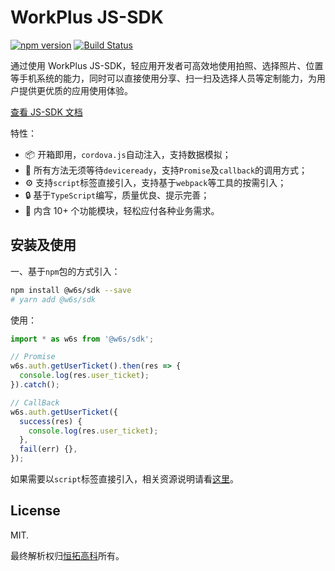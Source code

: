 
# WorkPlus JS-SDK

[![npm version](https://badge.fury.io/js/%40w6s%2Fsdk.svg)](https://badge.fury.io/js/%40w6s%2Fsdk) [![Build Status](https://travis-ci.org/WorkPlusFE/js-sdk.svg?branch=master)](https://travis-ci.org/WorkPlusFE/js-sdk)

通过使用 WorkPlus JS-SDK，轻应用开发者可高效地使用拍照、选择照片、位置等手机系统的能力，同时可以直接使用分享、扫一扫及选择人员等定制能力，为用户提供更优质的应用使用体验。

[查看 JS-SDK 文档](https://open.workplus.io/v4/js-sdk/)

特性：

* 📦 开箱即用，`cordova.js`自动注入，支持数据模拟；
* 📎 所有方法无须等待`deviceready`，支持`Promise`及`callback`的调用方式；
* ⚙️ 支持`script`标签直接引入，支持基于`webpack`等工具的按需引入；
* 🔒 基于`TypeScript`编写，质量优良、提示完善；
* 🎉 内含 10+ 个功能模块，轻松应付各种业务需求。

## 安装及使用

一、基于`npm`包的方式引入：

```sh
npm install @w6s/sdk --save 
# yarn add @w6s/sdk
```

使用：

```js
import * as w6s from '@w6s/sdk';

// Promise
w6s.auth.getUserTicket().then(res => {
  console.log(res.user_ticket); 
}).catch();

// CallBack
w6s.auth.getUserTicket({
  success(res) {
    console.log(res.user_ticket); 
  },
  fail(err) {},
});
```

如果需要以`script`标签直接引入，相关资源说明请看[这里](https://open.workplus.io/v4/js-sdk/overview/demo.html#资源文件)。

## License

MIT. 

最终解析权归[恒拓高科](http://foreverht.com/)所有。
